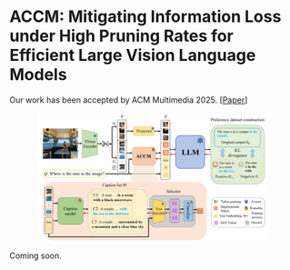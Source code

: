 # ACCM: Mitigating Information Loss under High Pruning Rates for Efficient Large Vision Language Models

Our work has been accepted by ACM Multimedia 2025. [[Paper](https://arxiv.org/pdf/2508.01236)]

<div align="center">
  <img src="https://github.com/ASGO-MM/ACCM/blob/main/images/Fig2_8.jpg" alt="Our approach" width="80%">
</div>


Coming soon.
